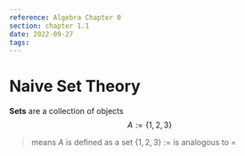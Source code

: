 ```yaml
---
reference: Algebra Chapter 0
section: chapter 1.1
date: 2022-09-27
tags:
---
```

# Naive Set Theory

**Sets** are a collection of objects
$$A:= \{1,2,3\}$$
> means $A$ is defined as a set $\{1,2,3 \}$
> $:=$ is analogous to $=$